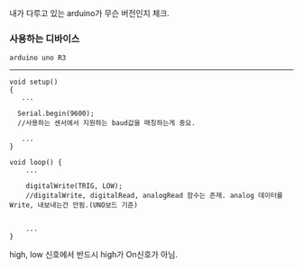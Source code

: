 내가 다루고 있는 arduino가 무슨 버전인지 체크.

### 사용하는 디바이스
    arduino uno R3

---

```
void setup()
{
   ...

  Serial.begin(9600); 
  //사용하는 센서에서 지원하는 baud값을 매칭하는게 중요.
  
   ...
}

```

```
void loop() {
    ...

    digitalWrite(TRIG, LOW); 
    //digitalWrite, digitalRead, analogRead 함수는 존재. analog 데이터를 Write, 내보내는건 안됨.(UNO보드 기준)
    

    ...
}

```

high, low 신호에서 반드시 high가 On신호가 아님.
